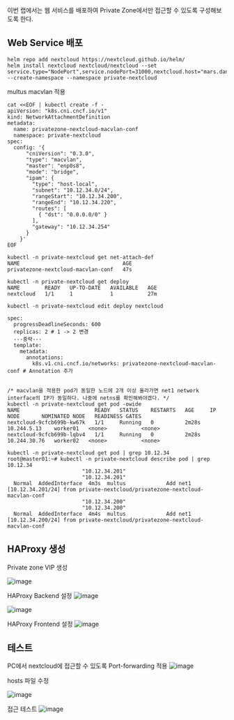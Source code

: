 이번 랩에서는 웹 서비스를 배포하여 Private Zone에서만 접근할 수 있도록 구성해보도록 한다.


## Web Service 배포
```
helm repo add nextcloud https://nextcloud.github.io/helm/
helm install nextcloud nextcloud/nextcloud --set service.type="NodePort",service.nodePort=31000,nextcloud.host="mars.dante.space",nextcloud.password="Test123" --create-namespace --namespace private-nextcloud
```

multus macvlan 적용
```
cat <<EOF | kubectl create -f -
apiVersion: "k8s.cni.cncf.io/v1"
kind: NetworkAttachmentDefinition
metadata:
  name: privatezone-nextcloud-macvlan-conf
  namespace: private-nextcloud
spec:
  config: '{
      "cniVersion": "0.3.0",
      "type": "macvlan",
      "master": "enp0s8",
      "mode": "bridge",
      "ipam": {
        "type": "host-local",
        "subnet": "10.12.34.0/24",
        "rangeStart": "10.12.34.200",
        "rangeEnd": "10.12.34.220",
        "routes": [
          { "dst": "0.0.0.0/0" }
        ],
        "gateway": "10.12.34.254"
      }
    }'
EOF

kubectl -n private-nextcloud get net-attach-def
NAME                                 AGE
privatezone-nextcloud-macvlan-conf   47s

kubectl -n private-nextcloud get deploy
NAME        READY   UP-TO-DATE   AVAILABLE   AGE
nextcloud   1/1     1            1           27m

kubectl -n private-nextcloud edit deploy nextcloud

spec:
  progressDeadlineSeconds: 600
  replicas: 2 # 1 -> 2 변경
  ---중략---
  template:
    metadata:
      annotations:
        k8s.v1.cni.cncf.io/networks: privatezone-nextcloud-macvlan-conf # Annotation 추가


/* macvlan을 적용한 pod가 동일한 노드에 2개 이상 올라가면 net1 network interface의 IP가 동일하다. 나중에 netns를 확인해봐야겠다. */
kubectl -n private-nextcloud get pod -owide
NAME                        READY   STATUS    RESTARTS   AGE     IP             NODE       NOMINATED NODE   READINESS GATES
nextcloud-9cfcb699b-kw67k   1/1     Running   0          2m28s   10.244.5.13    worker01   <none>           <none>
nextcloud-9cfcb699b-lqbv4   1/1     Running   0          2m28s   10.244.30.76   worker02   <none>           <none>

kubectl -n private-nextcloud get pod | grep 10.12.34
root@master01:~# kubectl -n private-nextcloud describe pod | grep 10.12.34
                        "10.12.34.201"
                        "10.12.34.201"
  Normal  AddedInterface  4m3s  multus             Add net1 [10.12.34.201/24] from private-nextcloud/privatezone-nextcloud-macvlan-conf
                        "10.12.34.200"
                        "10.12.34.200"
  Normal  AddedInterface  4m4s  multus             Add net1 [10.12.34.200/24] from private-nextcloud/privatezone-nextcloud-macvlan-conf
```


## HAProxy 생성

Private zone VIP 생성

![image](https://user-images.githubusercontent.com/71689654/156917245-44cd7652-6c5a-46dc-88b2-93b439894e7e.png)

HAProxy Backend 설정
![image](https://user-images.githubusercontent.com/71689654/156915296-9fe985f4-1c3e-47d3-9a68-7eab3d28d733.png)

![image](https://user-images.githubusercontent.com/71689654/156915438-ca45fab1-8870-42e3-92d0-d2ad29416ac1.png)

HAProxy Frontend 설정
![image](https://user-images.githubusercontent.com/71689654/156915302-b045992c-ab25-4903-937c-32aa3687fd50.png)



## 테스트

PC에서 nextcloud에 접근할 수 있도록 Port-forwarding 적용
![image](https://user-images.githubusercontent.com/71689654/156917173-1d381444-8560-4ccc-ae02-16da60732bf7.png)

hosts 파일 수정

![image](https://user-images.githubusercontent.com/71689654/156917205-99fb89be-ebf5-4808-a612-fd231320fc20.png)

접근 테스트
![image](https://user-images.githubusercontent.com/71689654/156917231-10c3ed62-ec04-4abc-aa02-ed81bab7cf5c.png)


